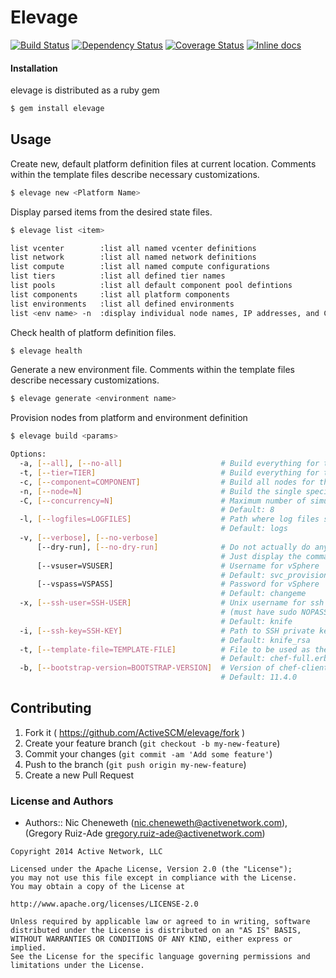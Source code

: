 # Elevage

[![Build Status](https://travis-ci.org/ActiveSCM/elevage.svg?branch=master)][travis]
[![Dependency Status](https://gemnasium.com/ActiveSCM/elevage.png?travis)][gemnasium]
[![Coverage Status](https://coveralls.io/repos/ActiveSCM/elevage/badge.png?branch=master)][coveralls]
[![Inline docs](http://inch-ci.org/github/ActiveSCM/elevage.png?branch=master)][inch]

[travis]: http://travis-ci.org/ActiveSCM/elevage
[gemnasium]: https://gemnasium.com/ActiveSCM/elevage
[coveralls]: https://coveralls.io/r/ActiveSCM/elevage
[inch]: http://inch-ci.org/github/ActiveSCM/elevage

#### Installation

elevage is distributed as a ruby gem

```bash
$ gem install elevage
```
## Usage

Create new, default platform definition files at current location. Comments within the template files describe necessary customizations.

```bash
$ elevage new <Platform Name>
```

Display parsed items from the desired state files.

```bash
$ elevage list <item>

list vcenter        :list all named vcenter definitions
list network        :list all named network definitions
list compute        :list all named compute configurations
list tiers          :list all defined tier names
list pools          :list all default component pool defintions
list components     :list all platform components
list environments   :list all defined environments
list <env name> -n  :display individual node names, IP addresses, and Chef roles
```

Check health of platform definition files.

```bash
$ elevage health
```

Generate a new environment file.  Comments within the template files describe necessary customizations.

```bash
$ elevage generate <environment name>
```

Provision nodes from platform and environment definition

```bash
$ elevage build <params>

Options:
  -a, [--all], [--no-all]                      # Build everything for the named environment
  -t, [--tier=TIER]                            # Build everything for the specified tier in the named environment
  -c, [--component=COMPONENT]                  # Build all nodes for the specified component
  -n, [--node=N]                               # Build the single specified node
  -C, [--concurrency=N]                        # Maximum number of simultaneous provisioning tasks
                                               # Default: 8
  -l, [--logfiles=LOGFILES]                    # Path where log files should be written
                                               # Default: logs
  -v, [--verbose], [--no-verbose]
      [--dry-run], [--no-dry-run]              # Do not actually do anything
                                               # Just display the commands that would be run.
      [--vsuser=VSUSER]                        # Username for vSphere
                                               # Default: svc_provisioner
      [--vspass=VSPASS]                        # Password for vSphere
                                               # Default: changeme
  -x, [--ssh-user=SSH-USER]                    # Unix username for ssh for chef-client bootstrap
                                               # (must have sudo NOPASSWD access for root)
                                               # Default: knife
  -i, [--ssh-key=SSH-KEY]                      # Path to SSH private key for ssh username for key-based authentication
                                               # Default: knife_rsa
  -t, [--template-file=TEMPLATE-FILE]          # File to be used as the chef-client bootstrap template script
                                               # Default: chef-full.erb
  -b, [--bootstrap-version=BOOTSTRAP-VERSION]  # Version of chef-client to bootstrap on node
                                               # Default: 11.4.0
```

## Contributing

1. Fork it ( https://github.com/ActiveSCM/elevage/fork )
2. Create your feature branch (`git checkout -b my-new-feature`)
3. Commit your changes (`git commit -am 'Add some feature'`)
4. Push to the branch (`git push origin my-new-feature`)
5. Create a new Pull Request

### License and Authors
- Authors:: Nic Cheneweth (<nic.cheneweth@activenetwork.com>), (Gregory Ruiz-Ade <gregory.ruiz-ade@activenetwork.com>)

```
Copyright 2014 Active Network, LLC

Licensed under the Apache License, Version 2.0 (the "License");
you may not use this file except in compliance with the License.
You may obtain a copy of the License at

http://www.apache.org/licenses/LICENSE-2.0

Unless required by applicable law or agreed to in writing, software
distributed under the License is distributed on an "AS IS" BASIS,
WITHOUT WARRANTIES OR CONDITIONS OF ANY KIND, either express or implied.
See the License for the specific language governing permissions and
limitations under the License.
```